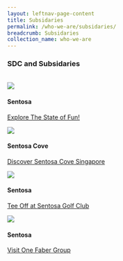 ```yaml
---
layout: leftnav-page-content 
title: Subsidaries
permalink: /who-we-are/subsidaries/ 
breadcrumb: Subsidaries
collection_name: who-we-are 
---
```


### **SDC and Subsidaries**
<br>
<div class="row">
    <div class="col is-4">
        <img src="/images/who-we-are/sentosa.png">
    </div>
    <div class="col is-8">
        <h4>Sentosa</h4>
        <p><a href="www.sentosa.com.sg">Explore The State of Fun!</a></p>
    </div>
</div>
<div class="row">
    <div class="col is-4">
        <img src="/images/who-we-are/sentosacove.png">
    </div>
    <div class="col is-8">
        <h4>Sentosa Cove</h4>
        <p><a href="www.sentosacove.com">Discover Sentosa Cove Singapore</a></p>
    </div>
</div>
<div class="row">
    <div class="col is-4">
        <img src="/images/who-we-are/golfclub.png">
    </div>
    <div class="col is-8">
        <h4>Sentosa</h4>
        <p><a href="www.sentosagolf.com">Tee Off at Sentosa Golf Club</a></p>
    </div>
</div>
<div class="row">
    <div class="col is-4">
        <img src="/images/who-we-are/1fg.png">
    </div>
    <div class="col is-8">
        <h4>Sentosa</h4>
        <p><a href="www.onefabergroup.com">Visit One Faber Group</a></p>
    </div>
</div>